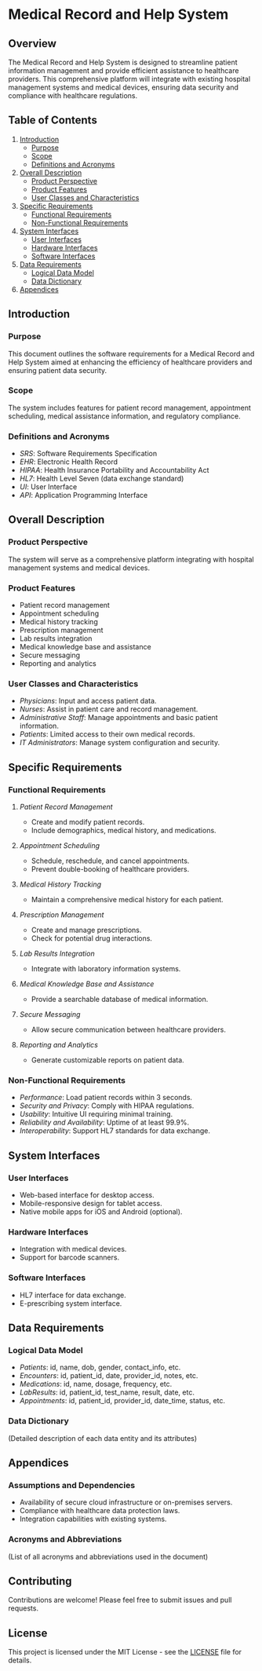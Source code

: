 # Medical Record and Help System

## Overview
The Medical Record and Help System is designed to streamline patient information management and provide efficient assistance to healthcare providers. This comprehensive platform will integrate with existing hospital management systems and medical devices, ensuring data security and compliance with healthcare regulations.

## Table of Contents
1. [Introduction](#introduction)
   - [Purpose](#purpose)
   - [Scope](#scope)
   - [Definitions and Acronyms](#definitions-and-acronyms)
2. [Overall Description](#overall-description)
   - [Product Perspective](#product-perspective)
   - [Product Features](#product-features)
   - [User Classes and Characteristics](#user-classes-and-characteristics)
3. [Specific Requirements](#specific-requirements)
   - [Functional Requirements](#functional-requirements)
   - [Non-Functional Requirements](#non-functional-requirements)
4. [System Interfaces](#system-interfaces)
   - [User Interfaces](#user-interfaces)
   - [Hardware Interfaces](#hardware-interfaces)
   - [Software Interfaces](#software-interfaces)
5. [Data Requirements](#data-requirements)
   - [Logical Data Model](#logical-data-model)
   - [Data Dictionary](#data-dictionary)
6. [Appendices](#appendices)

## Introduction

### Purpose
This document outlines the software requirements for a Medical Record and Help System aimed at enhancing the efficiency of healthcare providers and ensuring patient data security.

### Scope
The system includes features for patient record management, appointment scheduling, medical assistance information, and regulatory compliance.

### Definitions and Acronyms
- *SRS*: Software Requirements Specification
- *EHR*: Electronic Health Record
- *HIPAA*: Health Insurance Portability and Accountability Act
- *HL7*: Health Level Seven (data exchange standard)
- *UI*: User Interface
- *API*: Application Programming Interface

## Overall Description

### Product Perspective
The system will serve as a comprehensive platform integrating with hospital management systems and medical devices.

### Product Features
- Patient record management
- Appointment scheduling
- Medical history tracking
- Prescription management
- Lab results integration
- Medical knowledge base and assistance
- Secure messaging
- Reporting and analytics

### User Classes and Characteristics
- *Physicians*: Input and access patient data.
- *Nurses*: Assist in patient care and record management.
- *Administrative Staff*: Manage appointments and basic patient information.
- *Patients*: Limited access to their own medical records.
- *IT Administrators*: Manage system configuration and security.

## Specific Requirements

### Functional Requirements
1. *Patient Record Management*
   - Create and modify patient records.
   - Include demographics, medical history, and medications.

2. *Appointment Scheduling*
   - Schedule, reschedule, and cancel appointments.
   - Prevent double-booking of healthcare providers.

3. *Medical History Tracking*
   - Maintain a comprehensive medical history for each patient.

4. *Prescription Management*
   - Create and manage prescriptions.
   - Check for potential drug interactions.

5. *Lab Results Integration*
   - Integrate with laboratory information systems.

6. *Medical Knowledge Base and Assistance*
   - Provide a searchable database of medical information.

7. *Secure Messaging*
   - Allow secure communication between healthcare providers.

8. *Reporting and Analytics*
   - Generate customizable reports on patient data.

### Non-Functional Requirements
- *Performance*: Load patient records within 3 seconds.
- *Security and Privacy*: Comply with HIPAA regulations.
- *Usability*: Intuitive UI requiring minimal training.
- *Reliability and Availability*: Uptime of at least 99.9%.
- *Interoperability*: Support HL7 standards for data exchange.

## System Interfaces

### User Interfaces
- Web-based interface for desktop access.
- Mobile-responsive design for tablet access.
- Native mobile apps for iOS and Android (optional).

### Hardware Interfaces
- Integration with medical devices.
- Support for barcode scanners.

### Software Interfaces
- HL7 interface for data exchange.
- E-prescribing system interface.

## Data Requirements

### Logical Data Model
- *Patients*: id, name, dob, gender, contact_info, etc.
- *Encounters*: id, patient_id, date, provider_id, notes, etc.
- *Medications*: id, name, dosage, frequency, etc.
- *LabResults*: id, patient_id, test_name, result, date, etc.
- *Appointments*: id, patient_id, provider_id, date_time, status, etc.

### Data Dictionary
(Detailed description of each data entity and its attributes)

## Appendices

### Assumptions and Dependencies
- Availability of secure cloud infrastructure or on-premises servers.
- Compliance with healthcare data protection laws.
- Integration capabilities with existing systems.

### Acronyms and Abbreviations
(List of all acronyms and abbreviations used in the document)

## Contributing
Contributions are welcome! Please feel free to submit issues and pull requests.

## License
This project is licensed under the MIT License - see the [LICENSE](LICENSE) file for details.
